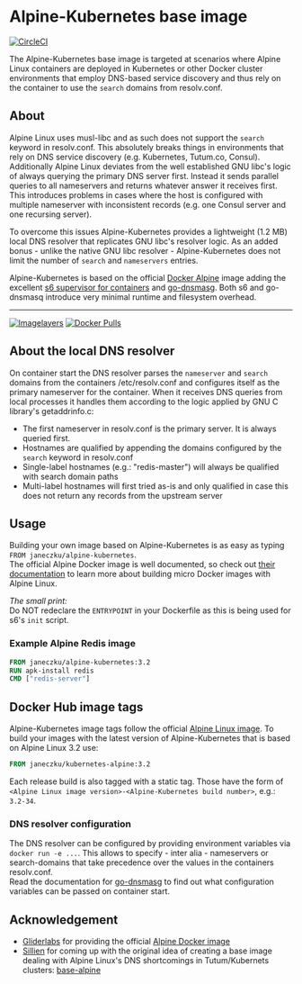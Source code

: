 
# Alpine-Kubernetes base image

[![CircleCI](https://img.shields.io/circleci/project/janeczku/docker-alpine-kubernetes.svg?style=flat-square)](https://circleci.com/gh/janeczku/docker-alpine-kubernetes)

The Alpine-Kubernetes base image is targeted at scenarios where Alpine Linux containers are deployed in Kubernetes or other Docker cluster environments that employ DNS-based service discovery and thus rely on the container to use the `search` domains from resolv.conf.

## About
Alpine Linux uses musl-libc and as such does not support the `search` keyword in resolv.conf. This absolutely breaks things in environments that rely on DNS service discovery (e.g. Kubernetes, Tutum.co, Consul).    
Additionally Alpine Linux deviates from the well established GNU libc's logic of always querying the primary DNS server first. Instead it sends parallel queries to all nameservers and returns whatever answer it receives first. This introduces problems in cases where the host is configured with multiple nameserver with inconsistent records (e.g. one Consul server and one recursing server).
    
To overcome this issues Alpine-Kubernetes provides a lightweight (1.2 MB) local DNS resolver that replicates GNU libc's resolver logic.
As an added bonus - unlike the native GNU libc resolver - Alpine-Kubernetes does not limit the number of `search` and `nameservers` entries.

Alpine-Kubernetes is based on the official [Docker Alpine](https://hub.docker.com/_/alpine/) image adding the excellent [s6 supervisor for containers](https://github.com/just-containers/s6-overlay) and [go-dnsmasg](https://github.com/janeczku/go-dnsmasq). Both s6 and go-dnsmasq introduce very minimal runtime and filesystem overhead.

-------

[![Imagelayers](https://badge.imagelayers.io/janeczku/alpine-kubernetes:latest.svg)](https://imagelayers.io/?images=janeczku/alpine-kubernetes:latest 'Get your own badge on imagelayers.io') [![Docker Pulls](https://img.shields.io/docker/pulls/janeczku/alpine-kubernetes.svg?style=flat-square)](https://hub.docker.com/r/janeczku/alpine-kubernetes/)

## About the local DNS resolver

On container start the DNS resolver parses the `nameserver` and `search` domains from the containers /etc/resolv.conf and configures itself as the primary nameserver for the container. When it receives DNS queries from local processes it handles them according to the logic applied by GNU C library's getaddrinfo.c:
* The first nameserver in resolv.conf is the primary server. It is always queried first.
* Hostnames are qualified by appending the domains configured by the `search` keyword in resolv.conf
* Single-label hostnames (e.g.: "redis-master") will always be qualified with search domain paths
* Multi-label hostnames will first tried as-is and only qualified in case this does not return any records from the upstream server

## Usage

Building your own image based on Alpine-Kubernetes is as easy as typing    
`FROM janeczku/alpine-kubernetes`.    
The official Alpine Docker image is well documented, so check out [their documentation](http://gliderlabs.viewdocs.io/docker-alpine) to learn more about building micro Docker images with Alpine Linux.

*The small print:*    
Do NOT redeclare the `ENTRYPOINT` in your Dockerfile as this is being used for s6's `init` script.

### Example Alpine Redis image

```Dockerfile
FROM janeczku/alpine-kubernetes:3.2
RUN apk-install redis
CMD ["redis-server"]
```

## Docker Hub image tags

Alpine-Kubernetes image tags follow the official [Alpine Linux image](https://hub.docker.com/_/alpine/).
To build your images with the latest version of Alpine-Kubernetes that is based on Alpine Linux 3.2 use: 

```Dockerfile
FROM janeczku/kubernetes-alpine:3.2
```

Each release build is also tagged with a static tag. Those have the form of `<Alpine Linux image version>-<Alpine-Kubernetes build number>`, e.g.: `3.2-34`.
 
### DNS resolver configuration
The DNS resolver can be configured by providing environment variables via `docker run -e ...`. This allows to specify - inter alia - nameservers or search-domains that take precedence over the values in the containers resolv.conf.     
Read the documentation for [go-dnsmasg](https://github.com/janeczku/go-dnsmasq) to find out what configuration variables can be passed on container start.

## Acknowledgement

* [Gliderlabs](http://gliderlabs.com/) for providing the official [Alpine Docker image](https://hub.docker.com/_/alpine/)
* [Sillien](http://gliderlabs.com/) for coming up with the original idea of creating a base image dealing with Alpine Linux's DNS shortcomings in Tutum/Kubernets clusters: [base-alpine](https://github.com/sillelien/base-alpine/)

